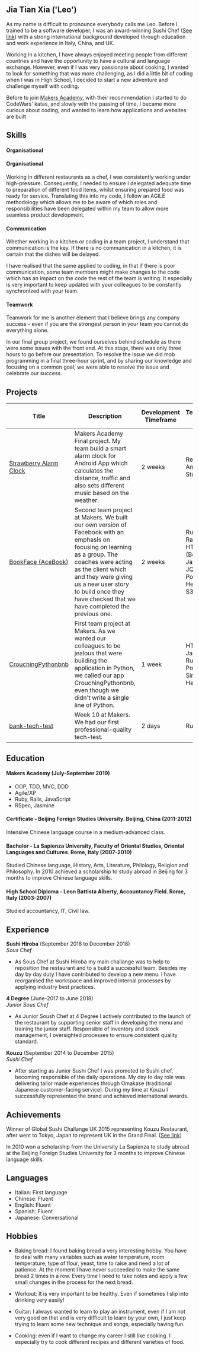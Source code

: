 ## Jia Tian Xia ('Leo')

As my name is difficult to pronounce everybody calls me Leo. Before I trained to be a software developer, I was an award-winning Sushi Chef ([See link](http://dialogueagency.com/xia-jia-tian-from-kouzu-crowned-the-uks-top-sushi-chef/)) with a strong international background developed through education and work experience in Italy, China, and UK. 

Working in a kitchen, I have always enjoyed meeting people from different countries and have the opportunity to have a cultural and language exchange. However, even if I was very passionate about cooking, I wanted to look for something that was more challenging, as I did a little bit of coding when I was in High School, I decided to start a new adventure and challenge myself with coding.

Before to join [Makers Academy](https://makers.tech/), with their recommendation I started to do CodeWars' katas, and slowly with the passing of time, I became more curious about coding, and wanted to learn how applications and websites are built 

## Skills

#### Organisational

#### Organisational

Working in different restaurants as a chef, I was consistently working under high-pressure. Consequently, I needed to ensure I delegated adequate time to preparation of different food items, whilst ensuring prepared food was ready for service. Translating this into my code, I follow an AGILE methodology which allows me to be aware of which roles and responsibilities have been delegated within my team to allow more seamless product development.

#### Communication

Whether working in a kitchen or coding in a team project, I understand that communication is the key. If there is no communication in a kitchen, it is certain that the dishes will be delayed. 

I have realised that the same applied to coding, in that if there is poor communication, some team members might make changes to the code which has an impact on the code the rest of the team is writing. It especially is very important to keep updated with your colleagues to be constantly synchronized with your team. 

#### Teamwork

Teamwork for me is another element that I believe brings any company success - even if you are the strongest person in your team you cannot do everything alone. 

In our final group project, we found ourselves behind schedule as there were some issues with the front end. At this stage, there was only three hours to go before our presentation. To resolve the issue we did mob programming in a final three-hour sprint, and by sharing our knowledge and focusing on a common goal, we were able to resolve the issue and celebrate our success. 

## Projects

| Title | Description | Development Timeframe | Technologies Used | Test Suites/CIs/CDs Employed |
|--|--|--|--|--|
| [Strawberry Alarm Clock](https://github.com/ckettell/strawberry-alarm-clock) | Makers Academy Final project. My team build a smart alarm clock for Android App which calculates the distance, traffic and also sets different music based on the weather. | 2 weeks | React Native, Android Studio | Jest |
| [BookFace (AceBook)](https://github.com/hjdr/acebook-rails-template) | Second team project at Makers.  We built our own version of Facebook with an emphasis on focusing on learning as a group. The coaches were acting as the client which and they were giving us a new user story to build once they have checked that we have completed the previous one.  | 2 weeks | Ruby on Rails, HTML/CSS (Bootstrap), JavaScript, JQuery, PostgreSQL,  Heroku, AWS S3 Bucket | RSpec, Capybara, Travis, CodeClimate, Selenium-Webdriver (using headless Chrome) |
| [CrouchingPythonbnb](https://github.com/hemser1/Makersbnb) | First team project at Makers. As we wanted our colleagues to be jealous that were building the application in Python, we called our app CrouchingPythonbnb, even though we didn't write a single line of Python.  | 1 week | HTML/CSS, JavaScript, Ruby, Postgresql, Sinatra, Heroku | Rspec, Capybara  |
| [bank-tech-test](https://github.com/LeoRoma/bank-tech-test) | Week 10 at Makers. We had our first professional-quality tech-test.  | 2 days | Ruby | Rspec |

## Education

#### Makers Academy (July-September 2019)

- OOP, TDD, MVC, DDD
- Agile/XP
- Ruby, Rails, JavaScript
- RSpec, Jasmine

#### Certificate - Beijing Foreign Studies University. Beijing, China (2011-2012)
Intensive Chinese language course in a medium-advanced class.

#### Bachelor - La Sapienza University, Faculty of Oriental Studies, Oriental Languages and Cultures. Rome, Italy (2007-2010)
Studied Chinese language, History, Arts, Literature, Philology, Religion and Philosophy. In 2010 achieved a
scholarship to study abroad in Beijing for 3 months to improve Chinese language skills.

#### High School Diploma - Leon Battista Alberty, Accountancy Field. Rome, Italy (2003-2007)
Studied accountancy, IT, Civil law.


## Experience

**Sushi Hiroba** (September 2018 to December 2018)    
*Sous Chef*  
- As Sous Chef at Sushi Hiroba my main challange was to help to reposition the restaurant and to a build a successful team.
  Besides my day by day duty I have contributed to develop a new menu.
  I have reorganised the workspace and improved internal processes by applying industry best practices.

**4 Degree** (June-2017 to June 2018)   
*Junior Sous Chef*  
- As Junior Soush Chef at 4 Degree I actively contributed to the launch of the restaurant by supporting senior staff in         developing the menu and training the junior staff.
  Responsible of inventory and stock management, I oversighted processes to ensure consistent quality standard.
  
**Kouzu** (September 2014 to December 2015)   
*Sushi Chef*
- After starting as Junior Sushi Chef I was promoted to Sushi chef, becoming responsible of the daily operations. My day to     day role was delivering tailor made experiences through Omakase (traditional Japanese customer-facing service).
  During my time at Kouzu I successfully represented the brand and achieved international awards.

## Achievements
Winner of Global Sushi Challange UK 2015 representing Kouzu Restaurant, after went to Tokyo, Japan to
represent UK in the Grand Final. ([See link](http://dialogueagency.com/xia-jia-tian-from-kouzu-crowned-the-uks-top-sushi-chef/))

In 2010 won a scholarship from the University La Sapienza to study abroad at the Beijing Foreign Studies
University for 3 months to improve Chinese language skills.

## Languages

- Italian: First language
- Chinese: Fluent
- English: Fluent
- Spanish: Fluent
- Japanese: Conversational
 
## Hobbies

- Baking bread: I found baking bread a very interesting hobby. You have to deal with many variables such as water temperature, room temperature, type of flour, yeast, time to raise and need a lot of patience.  At the moment I have never succeeded to make the same bread 2 times in a row. Every time I need to take notes and apply a few small changes in the process for the next bread.

- Workout: It is very important to be healthy. Even if sometimes I slip into drinking very easily! 

- Guitar: I always wanted to learn to play an instrument, even if I am not very good on that and is very difficult to learn by your own, I just keep trying to learn some new technique and songs, especially having fun.

- Cooking: even if I want to change my career I still like cooking. I especially try to cook different recipes and different varieties of food.
